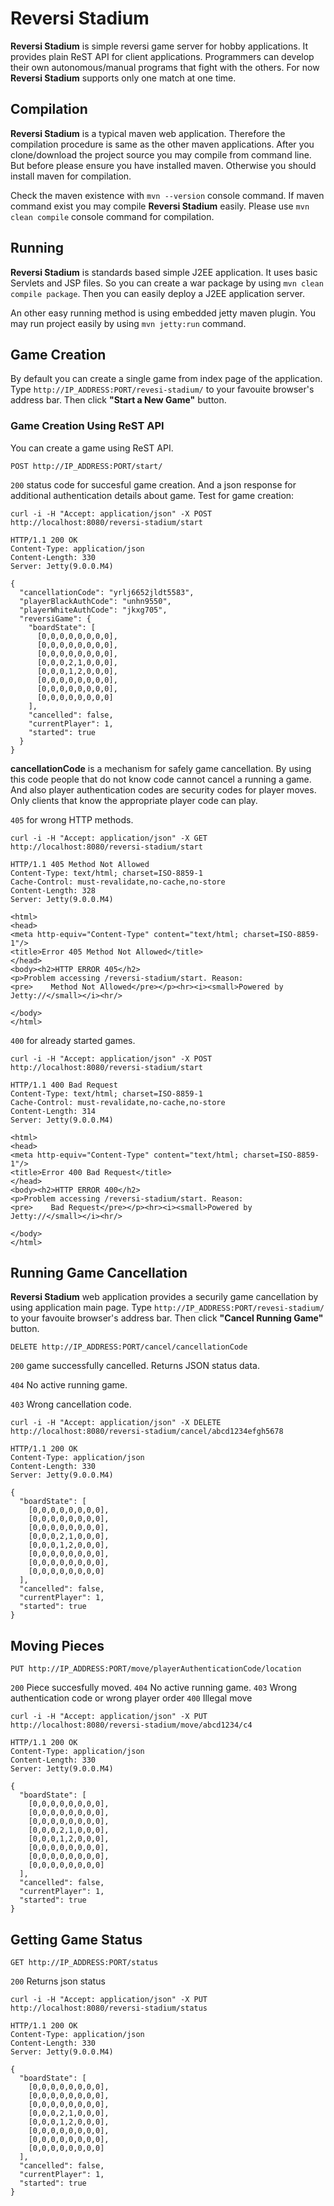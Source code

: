 Reversi Stadium
===============
**Reversi Stadium** is simple reversi game server for hobby applications. It provides plain ReST API for client applications. Programmers can develop their own autonomous/manual programs that fight with the others. For now **Reversi Stadium** supports only one match at one time.

Compilation
-----------
**Reversi Stadium** is a typical maven web application. Therefore the compilation procedure is same as the other maven applications. After you clone/download the project source you may compile from command line. But before please ensure you have installed maven. Otherwise you should install maven for compilation.

Check the maven existence with `mvn --version` console command. If maven command exist you may compile **Reversi Stadium** easily. Please use `mvn clean compile` console command for compilation.

Running
-------
**Reversi Stadium** is standards based simple J2EE application. It uses basic Servlets and JSP files. So you can create a war package by using `mvn clean compile package`. Then you can easily deploy a J2EE application server.

An other easy running method is using embedded jetty maven plugin. You may run project easily by using `mvn jetty:run` command.

Game Creation
-------------
By default you can create a single game from index page of the application. Type `http://IP_ADDRESS:PORT/revesi-stadium/` to your favouite browser's address bar. Then click **"Start a New Game"** button.

### Game Creation Using ReST API

You can create a game using ReST API.

```
POST http://IP_ADDRESS:PORT/start/
```

`200` status code for succesful game creation. And a json response for additional authentication details about game. Test for game creation:


```
curl -i -H "Accept: application/json" -X POST http://localhost:8080/reversi-stadium/start

HTTP/1.1 200 OK
Content-Type: application/json
Content-Length: 330
Server: Jetty(9.0.0.M4)

{
  "cancellationCode": "yrlj6652jldt5583",
  "playerBlackAuthCode": "unhn9550",
  "playerWhiteAuthCode": "jkxg705",
  "reversiGame": {
    "boardState": [
      [0,0,0,0,0,0,0,0],
      [0,0,0,0,0,0,0,0],
      [0,0,0,0,0,0,0,0],
      [0,0,0,2,1,0,0,0],
      [0,0,0,1,2,0,0,0],
      [0,0,0,0,0,0,0,0],
      [0,0,0,0,0,0,0,0],
      [0,0,0,0,0,0,0,0]
    ],
    "cancelled": false,
    "currentPlayer": 1,
    "started": true
  }
}
```

**cancellationCode** is a mechanism for safely game cancellation. By using this code people that do not know code cannot cancel a running a game. And also player authentication codes are security codes for player moves. Only clients that know the appropriate player code can play.

`405` for wrong HTTP methods.

```
curl -i -H "Accept: application/json" -X GET http://localhost:8080/reversi-stadium/start

HTTP/1.1 405 Method Not Allowed
Content-Type: text/html; charset=ISO-8859-1
Cache-Control: must-revalidate,no-cache,no-store
Content-Length: 328
Server: Jetty(9.0.0.M4)

<html>
<head>
<meta http-equiv="Content-Type" content="text/html; charset=ISO-8859-1"/>
<title>Error 405 Method Not Allowed</title>
</head>
<body><h2>HTTP ERROR 405</h2>
<p>Problem accessing /reversi-stadium/start. Reason:
<pre>    Method Not Allowed</pre></p><hr><i><small>Powered by Jetty://</small></i><hr/>

</body>
</html>
```

`400` for already started games.

```
curl -i -H "Accept: application/json" -X POST http://localhost:8080/reversi-stadium/start

HTTP/1.1 400 Bad Request
Content-Type: text/html; charset=ISO-8859-1
Cache-Control: must-revalidate,no-cache,no-store
Content-Length: 314
Server: Jetty(9.0.0.M4)

<html>
<head>
<meta http-equiv="Content-Type" content="text/html; charset=ISO-8859-1"/>
<title>Error 400 Bad Request</title>
</head>
<body><h2>HTTP ERROR 400</h2>
<p>Problem accessing /reversi-stadium/start. Reason:
<pre>    Bad Request</pre></p><hr><i><small>Powered by Jetty://</small></i><hr/>

</body>
</html>
```

Running Game Cancellation
-------------------------

**Reversi Stadium** web application provides a securily game cancellation by using application main page. Type `http://IP_ADDRESS:PORT/revesi-stadium/` to your favouite browser's address bar. Then click **"Cancel Running Game"** button.


```
DELETE http://IP_ADDRESS:PORT/cancel/cancellationCode
```

`200` game successfully cancelled. Returns JSON status data.

`404` No active running game.

`403` Wrong cancellation code.

```
curl -i -H "Accept: application/json" -X DELETE http://localhost:8080/reversi-stadium/cancel/abcd1234efgh5678

HTTP/1.1 200 OK
Content-Type: application/json
Content-Length: 330
Server: Jetty(9.0.0.M4)

{
  "boardState": [
    [0,0,0,0,0,0,0,0],
    [0,0,0,0,0,0,0,0],
    [0,0,0,0,0,0,0,0],
    [0,0,0,2,1,0,0,0],
    [0,0,0,1,2,0,0,0],
    [0,0,0,0,0,0,0,0],
    [0,0,0,0,0,0,0,0],
    [0,0,0,0,0,0,0,0]
  ],
  "cancelled": false,
  "currentPlayer": 1,
  "started": true
}
```

Moving Pieces
-------------

```
PUT http://IP_ADDRESS:PORT/move/playerAuthenticationCode/location
```

`200` Piece succesfully moved.
`404` No active running game.
`403` Wrong authentication code or wrong player order
`400` Illegal move

```
curl -i -H "Accept: application/json" -X PUT http://localhost:8080/reversi-stadium/move/abcd1234/c4

HTTP/1.1 200 OK
Content-Type: application/json
Content-Length: 330
Server: Jetty(9.0.0.M4)

{
  "boardState": [
    [0,0,0,0,0,0,0,0],
    [0,0,0,0,0,0,0,0],
    [0,0,0,0,0,0,0,0],
    [0,0,0,2,1,0,0,0],
    [0,0,0,1,2,0,0,0],
    [0,0,0,0,0,0,0,0],
    [0,0,0,0,0,0,0,0],
    [0,0,0,0,0,0,0,0]
  ],
  "cancelled": false,
  "currentPlayer": 1,
  "started": true
}
```

Getting Game Status
-------------------

```
GET http://IP_ADDRESS:PORT/status
```

`200` Returns json status

```
curl -i -H "Accept: application/json" -X PUT http://localhost:8080/reversi-stadium/status

HTTP/1.1 200 OK
Content-Type: application/json
Content-Length: 330
Server: Jetty(9.0.0.M4)

{
  "boardState": [
    [0,0,0,0,0,0,0,0],
    [0,0,0,0,0,0,0,0],
    [0,0,0,0,0,0,0,0],
    [0,0,0,2,1,0,0,0],
    [0,0,0,1,2,0,0,0],
    [0,0,0,0,0,0,0,0],
    [0,0,0,0,0,0,0,0],
    [0,0,0,0,0,0,0,0]
  ],
  "cancelled": false,
  "currentPlayer": 1,
  "started": true
}
```
